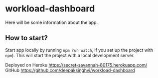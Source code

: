 # workload-dashboard

Here will be some information about the app.

## How to start?

Start app locally by running `npm run watch`, if you set up the project with `npm`). This will start the project with a local development server.


Deployed on Heroku https://secret-savannah-80175.herokuapp.com/ \
GitHub https://github.com/deepaksinghvi/workload-dashboard
